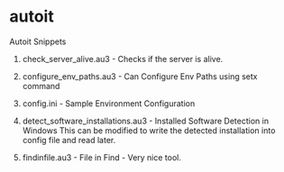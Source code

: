 # autoit
Autoit Snippets

1. check_server_alive.au3 - Checks if the server is alive.
2. configure_env_paths.au3	- Can Configure Env Paths using setx command
3. config.ini - Sample Environment Configuration

4. detect_software_installations.au3 -	Installed Software Detection in Windows
This can be modified to write the detected installation into config file and read later.

5. findinfile.au3 - File in Find - Very nice tool.
